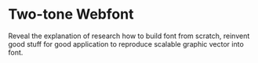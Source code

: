 # Two-tone Webfont
Reveal the explanation of research how to build font from scratch, reinvent good stuff for good application to reproduce scalable graphic vector into font.
